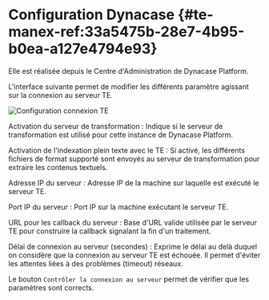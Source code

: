 # Configuration Dynacase {#te-manex-ref:33a5475b-28e7-4b95-b0ea-a127e4794e93}

Elle est réalisée depuis le Centre d'Administration de Dynacase Platform.

L'interface suivante permet de modifier les différents paramètre agissant sur la connexion au serveur TE.

![Configuration connexion TE](exploitation-002.png "Configuration connexion TE")

Activation du serveur de transformation
:  Indique si le serveur de transformation est utilisé pour cette instance de Dynacase Platform.

Activation de l'indexation plein texte avec le TE
:  Si activé, les différents fichiers de format supporté sont envoyés au serveur de transformation pour extraire les contenus textuels.

Adresse IP du serveur
:  Adresse IP de la machine sur laquelle est exécuté le serveur TE.

Port IP du serveur
:  Port IP sur la machine exécutant le serveur TE.

URL pour les callback du serveur
:  Base d'URL valide utilisée par le serveur TE pour construire la callback signalant la fin d'un traitement.

Délai de connexion au serveur (secondes)
:  Exprime le délai au delà duquel on considère que la connexion au serveur TE est échouée.
   Il permet d'éviter les attentes liées à des problèmes (timeout) réseaux.


Le bouton `Contrôler la connexion au serveur` permet de vérifier que les paramètres sont corrects.  

